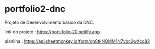 # portfolio2-dnc
Projeto de Desenvolvimento básico da DNC.

link do projeto : https://port-folio-20.netlify.app

planilha : https://api.sheetmonkey.io/form/dn8tkNQMM1N7vbc2wXco82
